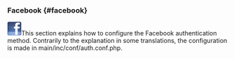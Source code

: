 ### Facebook {#facebook}

![](../../assets/images25.png)This section explains how to configure the Facebook authentication method. Contrarily to the explanation in some translations, the configuration is made in main/inc/conf/auth.conf.php.